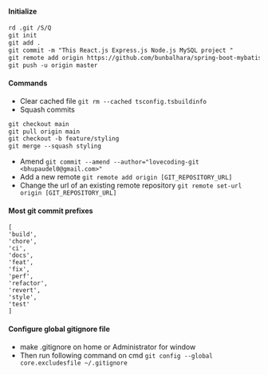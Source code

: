 #### Initialize

```dtd
rd .git /S/Q
git init
git add .
git commit -m "This React.js Express.js Node.js MySQL project "
git remote add origin https://github.com/bunbalhara/spring-boot-mybatis-maven-postgresql.git
git push -u origin master
```

#### Commands

- Clear cached file
  `git rm --cached tsconfig.tsbuildinfo`
- Squash commits

```dtd
git checkout main
git pull origin main
git checkout -b feature/styling
git merge --squash styling
```

- Amend
  `git commit --amend --author="lovecoding-git <bhupaudel0@gmail.com>"`
- Add a new remote
  `git remote add origin [GIT_REPOSITORY_URL]`
- Change the url of an existing remote repository
  `git remote set-url origin [GIT_REPOSITORY_URL]`

#### Most git commit prefixes

```dotenv
[
'build',
'chore',
'ci',
'docs',
'feat',
'fix',
'perf',
'refactor',
'revert',
'style',
'test'
]
```

#### Configure global gitignore file

- make .gitignore on home or Administrator for window
- Then run following command on cmd
  `git config --global core.excludesfile ~/.gitignore`
